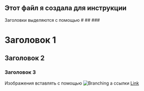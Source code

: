 ## Этот файл я создала для инструкции

Заголовки выделяются с помощью # ## ###

# Заголовок 1
## Заголовок 2
### Заголовок 3

Изображения вставлять с помощью
<img src="/show/img-20181111-WA0000.jpg" alt="Branching">
а ссылки
[Link](url)

